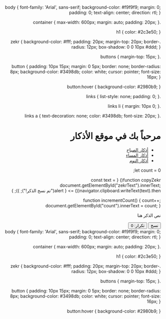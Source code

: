 body {
  font-family: 'Arial', sans-serif;
  background-color: #f9f9f9;
  margin: 0;
  padding: 0;
  text-align: center;
  direction: rtl;
}

.container {
  max-width: 600px;
  margin: auto;
  padding: 20px;
}

h1 {
  color: #2c3e50;
}

.zekr {
  background-color: #fff;
  padding: 20px;
  margin-top: 20px;
  border-radius: 12px;
  box-shadow: 0 0 10px #ddd;
}

.buttons {
  margin-top: 15px;
}

button {
  padding: 10px 15px;
  margin: 0 5px;
  border: none;
  border-radius: 8px;
  background-color: #3498db;
  color: white;
  cursor: pointer;
  font-size: 16px;
}

button:hover {
  background-color: #2980b9;
}

.links {
  list-style: none;
  padding: 0;
}

.links li {
  margin: 10px 0;
}

.links a {
  text-decoration: none;
  color: #3498db;
  font-size: 20px;
}<!DOCTYPE html>
<html lang="ar" dir="rtl">
<head>
  <meta charset="UTF-8">
  <title>موقع الأذكار</title>
  <link rel="stylesheet" href="style.css">
</head>
<body>
  <div class="container">
    <h1>مرحباً بك في موقع الأذكار</h1>
    <ul class="links">
      <li><a href="azkar-sabah.html">أذكار الصباح</a></li>
      <li><a href="azkar-masaa.html">أذكار المساء</a></li>
      <li><a href="azkar-nawm.html">أذكار النوم</a></li>
    </ul>
  </div>
</body>
</html>let count = 0;

function copyZekr() {
  const text = document.getElementById("zekrText").innerText;
  navigator.clipboard.writeText(text).then(() => {
    alert("تم نسخ الذكر!");
  });
}

function incrementCount() {
  count++;
  document.getElementById("count").innerText = count;
}
<script src="script.js"></script>
<p id="zekrText">نص الذكر هنا</p>

<div class="buttons">
  <button onclick="copyZekr()">نسخ</button>
  <button onclick="incrementCount()">تكرار: <span id="count">0</span></button>
</div>
body {
  font-family: 'Arial', sans-serif;
  background-color: #f9f9f9;
  margin: 0;
  padding: 0;
  text-align: center;
  direction: rtl;
}

.container {
  max-width: 600px;
  margin: auto;
  padding: 20px;
}

h1 {
  color: #2c3e50;
}

.zekr {
  background-color: #fff;
  padding: 20px;
  margin-top: 20px;
  border-radius: 12px;
  box-shadow: 0 0 10px #ddd;
}

.buttons {
  margin-top: 15px;
}

button {
  padding: 10px 15px;
  margin: 0 5px;
  border: none;
  border-radius: 8px;
  background-color: #3498db;
  color: white;
  cursor: pointer;
  font-size: 16px;
}

button:hover {
  background-color: #2980b9;
}
